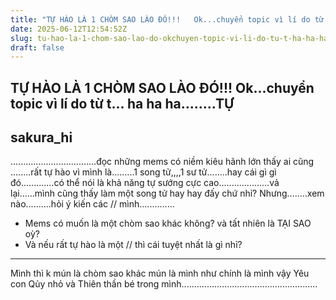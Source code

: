 ```yaml
---
title: "TỰ HÀO LÀ 1 CHÒM SAO LÀO ĐÓ!!!   Ok...chuyển topic vì lí do từ t... ha ha ha........TỰ"
date: 2025-06-12T12:54:52Z
slug: tu-hao-la-1-chom-sao-lao-do-okchuyen-topic-vi-li-do-tu-t-ha-ha-hatu
draft: false
---
```


## TỰ HÀO LÀ 1 CHÒM SAO LÀO ĐÓ!!!   Ok...chuyển topic vì lí do từ t... ha ha ha........TỰ

## sakura_hi

..................................đọc những mems có niềm kiêu hãnh lớn
thấy ai cũng ........rất tự hào vì mình là.........1 song tử,,,,1 sư tử........hay cái gì gì đó.............có thể nói là khả năng tự sướng cực cao....................vả lại......mình cũng thấy làm một song tử hay hay đấy chứ nhỉ?
Nhưng........xem nào..........hỏi ý kiến các // mình..............
+  Mems có muốn là một chòm sao khác không? và tất nhiên là TẠI SAO oỳ?
+  Và nếu rất tự hào là một // thì cái tuyệt nhất là gì nhỉ?
-----------------------------------------------------------------------------------------------
Mình thì
k mún là chòm sao khác
mún là mình như chính là mình vậy
Yêu con Qủy nhỏ và Thiên thần bé trong mình......................................................